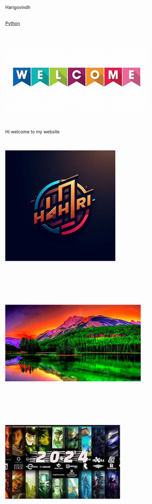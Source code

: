 Harigovindh
<br>
<br>
<br>
<a href="https://github.com/hari9041/c-.git">Python</a>
<br>
<br>
<br>
<br>
<img src="welcome.jpg" alt="welcome">
<br>
<br>
<br>
<br>
Hi welcome to my website
<br>
<br>
<br>
<br>
<img src="hari.jpg" alt="logo">
<br>
<br>
<br>
<br>
<br>
<br>
<br>
<br>
<br>
<img src="img1.jpg" alt="best photo">
<br>
<br>
<br>
<br>
<br>
<br>
<br>
<br>
<br>
<img src="img2.jpg" alt="best">
